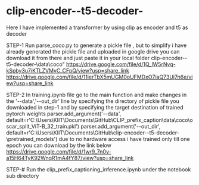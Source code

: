 # clip-encoder--t5-decoder-
Here I have implemented a transformer by using clip as encoder and t5 as decoder

STEP-1
Run parse_coco.py to generate a pickle file , but to simplify i have already generated the pickle file and uploaded 
in google drive you can download it from there and just paste it in your local folder clip-encoder--t5-decoder-\data\coco\"
https://drive.google.com/file/d/1Q_lW5rNvq-kSpby3u7iKTLZVMvC_CFpQ/view?usp=share_link
https://drive.google.com/file/d/11ierTbX5mUGM0oUFMDxO7iaQ73Uj7n6e/view?usp=share_link


STEP-2
In training.ipynb file go to the main function and make changes in the '--data','--out_dir' line by specifying the directory of pickle file you downloaded in step-1
and by specifying the target destination of trained pytorch weights
parser.add_argument('--data', default=r'C:\Users\KIIT\Documents\GitHub\CLIP_prefix_caption\data\coco\oscar_split_ViT-B_32_train.pkl') 
parser.add_argument('--out_dir', default=r'C:\Users\KIIT\Documents\GitHub\clip-encoder--t5-decoder-\pretrained_models')
due to no hardware access i have trained only till one epoch  you can download by the link below
https://drive.google.com/file/d/1wr9_7n0v-a15H64TyK92WnqR1mA4fY87/view?usp=share_link

STEP-#
Run the clip_prefix_captioning_inference.ipynb under the notebook sub directory

